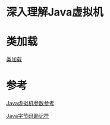 # 深入理解Java虚拟机

# 类加载
[类加载](类加载.md)


# 参考

[Java虚拟机参数参考](Java虚拟机参数参考.md)

[Java字节码助记符](Java字节码助记符.md)